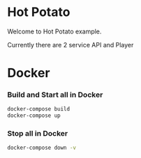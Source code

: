 # Hot Potato

Welcome to Hot Potato example.

Currently there are 2 service API and Player


# Docker

### Build and Start all in Docker
```sh
docker-compose build
docker-compose up
```

### Stop all in Docker
```sh
docker-compose down -v
```
